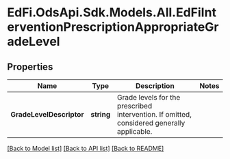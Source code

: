 # EdFi.OdsApi.Sdk.Models.All.EdFiInterventionPrescriptionAppropriateGradeLevel
## Properties

Name | Type | Description | Notes
------------ | ------------- | ------------- | -------------
**GradeLevelDescriptor** | **string** | Grade levels for the prescribed intervention. If omitted, considered generally applicable. | 

[[Back to Model list]](../README.md#documentation-for-models) [[Back to API list]](../README.md#documentation-for-api-endpoints) [[Back to README]](../README.md)

